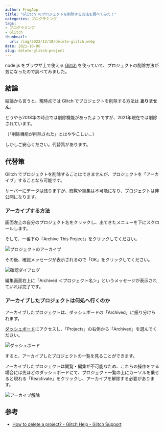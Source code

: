 ```yaml
---
author: FrogApp
title: "Glitch のプロジェクトを削除する方法を調べてみた！"
categories: プログラミング
tags:
- プログラミング
- Glitch
thumbnail:
  url: /img/2023/12/10/delete-glitch.webp
date: 2021-10-06
slug: delete-glitch-project
---
```



node.js をブラウザ上で使える <a href="https://glitch.com/" target="_blank" rel="noopener noreferrer">Glitch</a> を使っていて、プロジェクトの削除方法が気になったので調べてみました。

## 結論

結論から言うと、現時点では Glitch でプロジェクトを削除する方法は **ありません**。

どうやら2018年の時点では削除機能があったようですが、2021年現在では削除されています。

（「削除機能が削除された」とはややこしい...）

しかしご安心ください。代替策があります。

## 代替策

Glitch でプロジェクトを削除することはできませんが、プロジェクトを「アーカイブ」することなら可能です。

サーバーにデータは残りますが、閲覧や編集は不可能になり、プロジェクトは非公開になります。

### アーカイブする方法

画面左上の自分のプロジェクト名をクリックし、出てきたメニューを下にスクロールします。

そして、一番下の「Archive This Project」をクリックしてください。

![プロジェクトのアーカイブ](https://user-images.githubusercontent.com/75155258/136206952-55697d22-6ab5-4d7a-8f3f-07f547c53780.png)

その後、確認メッセージが表示されるので「OK」をクリックしてください。

![確認ダイアログ](https://user-images.githubusercontent.com/75155258/136206961-99685280-d66c-4ac6-a1e6-943d3b5531ab.png)

編集画面右上に「Archived ＜プロジェクト名＞」というメッセージが表示されていれば完了です。

### アーカイブしたプロジェクトは何処へ行くのか

アーカイブしたプロジェクトは、ダッシュボードの「Archived」に振り分けられます。

<a href="https://glitch.com/dashboard" target="_blank" rel="noopener noreferrer">ダッシュボード</a>にアクセスし、「Projects」の右側から「Archived」を選んでください。

![ダッシュボード](https://user-images.githubusercontent.com/75155258/136206964-2bcf5a3d-63c6-434f-9629-32bd038dac76.png)

すると、アーカイブしたプロジェクトの一覧を見ることができます。

アーカイブしたプロジェクトは閲覧・編集が不可能なため、これらの操作をする場合には先ほどのダッシュボードにて、プロジェクト一覧の上にカーソルを乗せると現れる「Reactivate」をクリックし、アーカイブを解除する必要があります。

![アーカイブ解除](https://user-images.githubusercontent.com/75155258/136207557-7bdb8833-1596-4266-8665-1917700ac4b7.png)

## 参考

- <a href="https://support.glitch.com/t/how-to-delete-a-project/31576" target="_blank" rel="noopener noreferrer">How to delete a project? - Glitch Help - Glitch Support</a>
